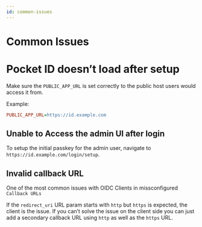 ```yaml
---
id: common-issues
---
```


# Common Issues

# Pocket ID doesn’t load after setup 

Make sure the `PUBLIC_APP_URL` is set correctly to the public host users would access it from.

Example:  
```ini
PUBLIC_APP_URL=https://id.example.com  
```

## Unable to Access the admin UI after login  

To setup the initial passkey for the admin user, navigate to `https://id.example.com/login/setup`.  

## Invalid callback URL  

One of the most common issues with OIDC Clients in missconfigured `Callback URLs`

If the `redirect_uri` URL param starts with `http` but `https` is expected, the client is the issue. If you can’t solve the issue on the client side you can just add a secondary callback URL using `http` as well as the `https` URL.
